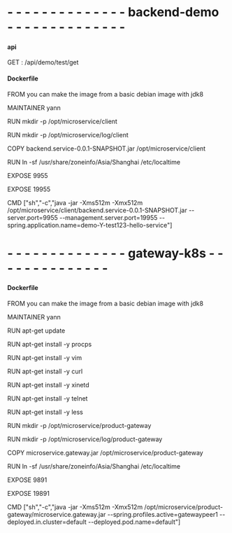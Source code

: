 # - - - - - - - - - - - - - - backend-demo - - - - - - - - - - - - - - 

#### api
GET : /api/demo/test/get

#### Dockerfile

FROM you can make the image from a basic debian image with jdk8

MAINTAINER yann

RUN mkdir -p /opt/microservice/client

RUN mkdir -p /opt/microservice/log/client

COPY backend.service-0.0.1-SNAPSHOT.jar /opt/microservice/client

RUN ln -sf /usr/share/zoneinfo/Asia/Shanghai /etc/localtime

EXPOSE 9955

EXPOSE 19955

CMD ["sh","-c","java -jar -Xms512m -Xmx512m /opt/microservice/client/backend.service-0.0.1-SNAPSHOT.jar --server.port=9955 --management.server.port=19955 --spring.application.name=demo-Y-test123-hello-service"]

# - - - - - - - - - - - - - - gateway-k8s - - - - - - - - - - - - - - 

#### Dockerfile

FROM you can make the image from a basic debian image with jdk8

MAINTAINER yann

RUN apt-get update

RUN apt-get install -y procps

RUN apt-get install -y vim

RUN apt-get install -y curl

RUN apt-get install -y xinetd

RUN apt-get install -y telnet

RUN apt-get install -y less

RUN mkdir -p /opt/microservice/product-gateway

RUN mkdir -p /opt/microservice/log/product-gateway

COPY microservice.gateway.jar /opt/microservice/product-gateway

RUN ln -sf /usr/share/zoneinfo/Asia/Shanghai /etc/localtime

EXPOSE 9891

EXPOSE 19891

CMD ["sh","-c","java -jar -Xms512m -Xmx512m /opt/microservice/product-gateway/microservice.gateway.jar --spring.profiles.active=gatewaypeer1 --deployed.in.cluster=default --deployed.pod.name=default"]

